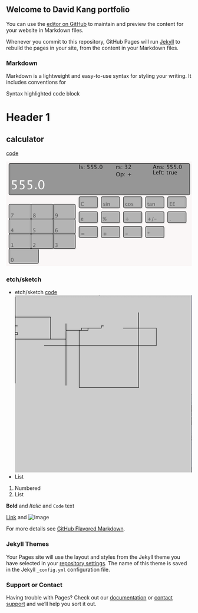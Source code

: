 ## Welcome to David Kang portfolio

You can use the [editor on GitHub](https://github.com/The-tiny-asian/programing-one/edit/master/index.md) to maintain and preview the content for your website in Markdown files.

Whenever you commit to this repository, GitHub Pages will run [Jekyll](https://jekyllrb.com/) to rebuild the pages in your site, from the content in your Markdown files.

### Markdown

Markdown is a lightweight and easy-to-use syntax for styling your writing. It includes conventions for


Syntax highlighted code block

# Header 1
## calculator
[code](https://github.com/The-tiny-asian/programing-one/blob/master/code%20for%20calc)

![picture](https://github.com/The-tiny-asian/programing-one/raw/master/Screen%20Shot%202018-04-19%20at%201.21.10%20PM.png)
### etch/sketch

- etch/sketch
[code](https://github.com/The-tiny-asian/programing-one/blob/master/etchysketch.pde)
![picture](https://github.com/The-tiny-asian/programing-one/raw/master/Screen%20Shot%202018-04-13%20at%201.40.24%20PM.png)
- List

1. Numbered
2. List

**Bold** and _Italic_ and `Code` text

[Link](url) and ![Image](src)


For more details see [GitHub Flavored Markdown](https://guides.github.com/features/mastering-markdown/).

### Jekyll Themes

Your Pages site will use the layout and styles from the Jekyll theme you have selected in your [repository settings](https://github.com/The-tiny-asian/programing-one/settings). The name of this theme is saved in the Jekyll `_config.yml` configuration file.

### Support or Contact

Having trouble with Pages? Check out our [documentation](https://help.github.com/categories/github-pages-basics/) or [contact support](https://github.com/contact) and we’ll help you sort it out.
